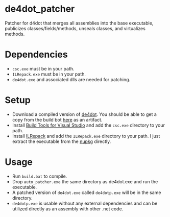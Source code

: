 # de4dot_patcher
Patcher for d4dot that merges all assemblies into the base executable, publicizes classes/fields/methods, unseals classes, and virtualizes methods.

# Dependencies
- `csc.exe` must be in your path. 
- `ILRepack.exe` must be in your path.
- `de4dot.exe` and associated dlls are needed for patching.

# Setup
- Download a compiled version of [de4dot](https://github.com/mobile46/de4dot). You should be able to get a copy from the build bot [here](https://github.com/mobile46/de4dot/actions) as an artifact.
- Install [Build Tools for Visual Studio](https://visualstudio.microsoft.com/downloads/#build-tools-for-visual-studio-2022) and add the `csc.exe` directory to your path.
- Install [ILRepack](https://github.com/gluck/il-repack) and add the `ILRepack.exe` directory to your path. I just extract the executable from the [nupkg](http://nuget.org/api/v2/package/ILRepack) directly.

# Usage

- Run `build.bat` to compile.
- Drop `auto_patcher.exe` the same directory as de4dot.exe and run the executable.
- A patched version of `de4dot.exe` called `de4dotp.exe` will be in the same directory.
- `de4dotp.exe` is usable without any external dependencies and can be utilized directly as an assembly with other .net code.
